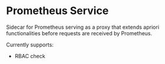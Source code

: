 # Prometheus Service

Sidecar for Prometheus serving as a proxy that extends apriori functionalities before requests are received by Prometheus. 

Currently supports:
- RBAC check